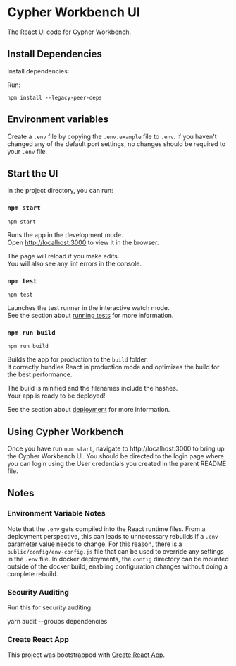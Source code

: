 
# Cypher Workbench UI
The React UI code for Cypher Workbench.

## Install Dependencies 

Install dependencies:

Run:
```
npm install --legacy-peer-deps
```

## Environment variables
Create a `.env` file by copying the `.env.example` file to `.env`. If you haven't changed any of the default port settings, no changes should be required to your `.env` file.

## Start the UI

In the project directory, you can run:

### `npm start`
```
npm start
```

Runs the app in the development mode.<br>
Open [http://localhost:3000](http://localhost:3000) to view it in the browser.

The page will reload if you make edits.<br>
You will also see any lint errors in the console.

### `npm test`
```
npm test
```

Launches the test runner in the interactive watch mode.<br>
See the section about [running tests](https://facebook.github.io/create-react-app/docs/running-tests) for more information.

### `npm run build`
```
npm run build
```

Builds the app for production to the `build` folder.<br>
It correctly bundles React in production mode and optimizes the build for the best performance.

The build is minified and the filenames include the hashes.<br>
Your app is ready to be deployed!

See the section about [deployment](https://facebook.github.io/create-react-app/docs/deployment) for more information.

## Using Cypher Workbench
Once you have run `npm start`, navigate to http://localhost:3000 to bring up the Cypher Workbench UI. You should be directed to the login page where you can login using the User credentials you created in the parent README file.

## Notes

### Environment Variable Notes
Note that the `.env` gets compiled into the React runtime files. From a deployment perspective, this can leads to unnecessary rebuilds if a `.env` parameter value needs to change. For this reason, there is a `public/config/env-config.js` file that can be used to override any settings in the `.env` file. In docker deployments, the `config` directory can be mounted outside of the docker build, enabling configuration changes without doing a complete rebuild.

### Security Auditing
Run this for security auditing:

yarn audit --groups dependencies

### Create React App
This project was bootstrapped with [Create React App](https://github.com/facebook/create-react-app).


